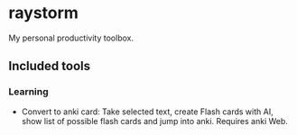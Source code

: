 # raystorm

My personal productivity toolbox.

## Included tools

### Learning

- Convert to anki card: Take selected text, create Flash cards with AI, show list of possible flash cards and jump into anki. Requires anki Web.
